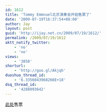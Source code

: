 ```yaml
---
id: 1612
title: 'Tommy Emmnuel北京演奏会开始售票了'
date: '2009-07-19T16:37:54+08:00'
author: Jay
layout: post
guid: 'http://ijay.net.cn/2009/07/19/1612/'
permalink: /2009/07/19/1612
aktt_notify_twitter:
    - 'no'
    - 'no'
views:
    - '3858'
shorturl:
    - 'http://goo.gl/Akjqh'
duoshuo_thread_id:
    - '6.3356043968266E+18'
dsq_thread_id:
    - '4288093642'
---
```


<a href="http://www.pku-hall.com/NYCXXZZ.aspx?id=452" target="_blank">此处</a>售票